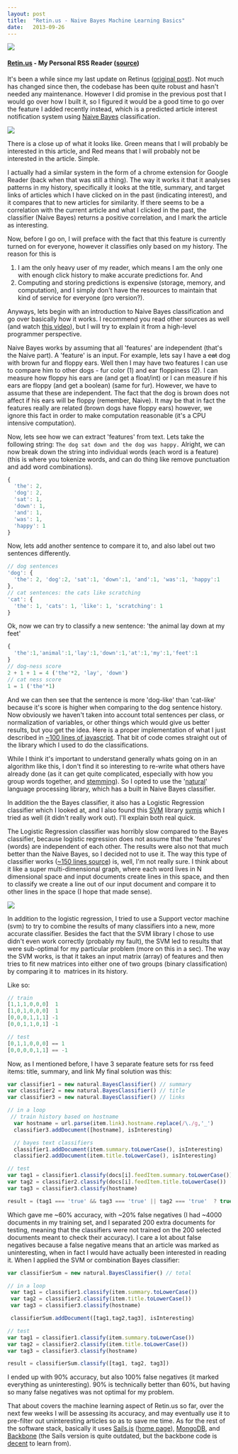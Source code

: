 ```yaml
---
layout: post
title:  "Retin.us - Naive Bayes Machine Learning Basics"
date:   2013-09-26
---
```


[![](http://4.bp.blogspot.com/-HP1Cp_VMDKk/UjZwt6ifsLI/AAAAAAAAAo4/y0MGhH24gVw/s640/Selection_031.png)](http://retin.us/)

#### [Retin.us](http://retin.us/)&nbsp;- My&nbsp;Personal&nbsp;RSS Reader ([source](https://github.com/Zolmeister/Retinus))

It's been a while since my last update on Retinus ([original post](http://www.zolmeister.com/2013/06/retinus-new-way-to-consume-rss.html)). Not much has changed since then, the codebase has been quite robust and hasn't needed any maintenance. However I did promise in the previous post that I would go over how I built it, so I figured it would be a good time to go over the feature I added recently instead, which is a predicted article interest notification system using [Naive Bayes](http://en.wikipedia.org/wiki/Naive_Bayes_classifier) classification.

[![](http://1.bp.blogspot.com/-41F1eF5QBbI/UjZ1jlJNB5I/AAAAAAAAApI/Q1jKzdUoIgE/s1600/retinus_ml1.png)](http://1.bp.blogspot.com/-41F1eF5QBbI/UjZ1jlJNB5I/AAAAAAAAApI/Q1jKzdUoIgE/s1600/retinus_ml1.png)

There is a close up of what it looks like.
Green means that I will probably be interested in this article,
and Red means that I will probably not be interested in the article. Simple.

I actually had a similar system in the form of a chrome extension for Google Reader (back when that was still a thing). The way it works it that it analyses patterns in my history, specifically it looks at the title, summary, and target links of articles which I have clicked on in the past (indicating interest), and it compares that to new articles for similarity. If there seems to be a correlation with the current article and what I clicked in the past, the classifier (Naive Bayes) returns a positive correlation, and I mark the article as interesting.

Now, before I go on, I will preface with the fact that this feature is currently turned on for everyone, however it classifies only based on my history. The reason for this is

1.  I am the only heavy user of my reader, which means I am the only one with enough click history to make accurate predictions for. And
2.  Computing and storing predictions is expensive (storage, memory, and computation), and I simply don't have the resources to maintain that kind of service for everyone (pro version?).

Anyways, lets begin with an introduction to Naive Bayes classification and go over basically how it works. I recommend you read other sources as well (and watch [this video](https://www.youtube.com/watch?v=8yvBqhm92xA)), but I will try to explain it from a high-level programmer perspective.

Naive Bayes works by assuming that all 'features' are independent (that's the Naive part). A 'feature' is an input. For example, lets say I have a ~~cat~~ dog with brown fur and floppy ears. Well then I may have two features I can use to compare him to other dogs - fur color (1) and ear floppiness (2). I can measure how floppy his ears are (and get a float/int) or I can measure if his ears are floppy (and get a boolean) (same for fur). However, we have to assume that these are independent. The fact that the dog is brown does not affect if his ears will be floppy (remember, Naive). It may be that in fact the features really are related (brown dogs have floppy ears) however, we ignore this fact in order to make computation reasonable (it's a CPU intensive computation).

Now, lets see how we can extract 'features' from text. Lets take the following string: `The dog sat down and the dog was happy.` Alright, we can now break down the string into individual words (each word is a feature) (this is where you tokenize words, and can do thing like remove punctuation and add word combinations).
```js
{
  'the': 2,
  'dog': 2,
  'sat': 1,
  'down': 1,
  'and': 1,
  'was': 1,
  'happy': 1
}
```
Now, lets add another sentence to compare it to, and also label out two sentences differently.
```js
// dog sentences
'dog': {
  'the': 2, 'dog':2, 'sat':1, 'down':1, 'and':1, 'was':1, 'happy':1
},
// cat sentences: the cats like scratching
'cat': {
  'the': 1, 'cats': 1, 'like': 1, 'scratching': 1
}
```
Ok, now we can try to classify a new sentence: 'the animal lay down at my feet'
```js
{
  'the':1,'animal':1,'lay':1,'down':1,'at':1,'my':1,'feet':1
}
// dog-ness score
2 + 1 + 1 = 4 ('the'*2, 'lay', 'down')
// cat ness score
1 = 1 ('the'*1)
```

And we can then see that the sentence is more 'dog-like' than 'cat-like' because it's score is higher when comparing to the dog sentence history. Now obviously we haven't taken into account total sentences per class, or normalization of variables, or other things which would give us better results, but you get the idea. Here is a proper implementation of what I just described in [~100 lines of javascript](https://github.com/NaturalNode/apparatus/blob/master/lib/apparatus/classifier/bayes_classifier.js). That bit of code comes straight out of the library which I used to do the classifications.

While I think it's important to understand generally whats going on in an algorithm like this, I don't find it so interesting to re-write what others have already done (as it can get quite complicated, especially with how you group words together, and [stemming](http://en.wikipedia.org/wiki/Stemming)). So I opted to use the '[natural](https://github.com/NaturalNode/natural)' language processing library, which has a built in Naive Bayes classifier.

In addition the the Bayes classifier, it also has a Logistic Regression classifier which I looked at, and I also found this [SVM](http://en.wikipedia.org/wiki/Support_vector_machine) library [svmjs](https://github.com/NaturalNode/natural)&nbsp;which I tried as well (it didn't really work out). I'll explain both real quick.

The Logistic Regression classifier was horribly slow compared to the Bayes classifier, because logistic regression does not assume that the 'features' (words) are independent of each other. The results were also not that much better than the Naive Bayes, so I decided not to use it. The way this type of classifier works ([~150 lines source](https://github.com/NaturalNode/apparatus/blob/master/lib/apparatus/classifier/logistic_regression_classifier.js)) is, well, I'm not really sure. I think about it like a super multi-dimensional graph, where each word lives in N dimensional space and input documents create lines in this space, and then to classify we create a line out of our input document and compare it to other lines in the space (I hope that made sense).

[![](http://www.alivelearn.net/wp-content/uploads/2009/10/svm_linear_2class.png)](http://www.alivelearn.net/wp-content/uploads/2009/10/svm_linear_2class.png)

In addition to the logistic regression, I tried to use a Support vector machine (svm) to try to combine the results of many classifiers into a new, more accurate classifier. Besides the fact that the SVM library I chose to use didn't even work correctly (probably my fault), the SVM led to results that were sub-optimal for my particular problem (more on this in a sec). The way the SVM works, is that it takes an input matrix (array) of features and then tries to fit new matrices into either one of two groups (binary classification) by comparing it to &nbsp;matrices in its history.

Like so:
```js
// train
[1,1,1,0,0,0]  1
[1,0,1,0,0,0]  1
[0,0,0,1,1,1] -1
[0,0,1,1,0,1] -1

// test
[0,1,1,0,0,0] == 1
[0,0,0,0,1,1] == -1
```
Now, as I mentioned before, I have 3 separate feature sets for rss feed items: title, summary, and link
My final solution was this:
```js
var classifier1 = new natural.BayesClassifier() // summary
var classifier2 = new natural.BayesClassifier() // title
var classifier3 = new natural.BayesClassifier() // links

// in a loop
 // train history based on hostname
  var hostname = url.parse(item.link).hostname.replace(/\./g,'_')
  classifier3.addDocument([hostname], isInteresting)

  // bayes text classifiers
  classifier1.addDocument(item.summary.toLowerCase(), isInteresting)
  classifier2.addDocument(item.title.toLowerCase(), isInteresting)

// test
var tag1 = classifier1.classify(docs[i].feedItem.summary.toLowerCase())
var tag2 = classifier2.classify(docs[i].feedItem.title.toLowerCase())
var tag3 = classifier3.classify(hostname)

result = (tag1 === 'true' && tag3 === 'true' || tag2 === 'true'  ? true : false)
```
Which gave me ~60% accuracy, with ~20% false negatives (I had ~4000 documents in my training set, and I separated 200 extra documents for testing, meaning that the classifiers were not trained on the 200 selected documents meant to check their accuracy). I care a lot about false negatives because a false negative means that an article was marked as uninteresting, when in fact I would have actually been interested in reading it. When I applied the SVM or combination Bayes classifier:
```js
var classifierSum = new natural.BayesClassifier() // total

// in a loop
 var tag1 = classifier1.classify(item.summary.toLowerCase())
 var tag2 = classifier2.classify(item.title.toLowerCase())
 var tag3 = classifier3.classify(hostname)

 classifierSum.addDocument([tag1,tag2,tag3], isInteresting)

// test
var tag1 = classifier1.classify(item.summary.toLowerCase())
var tag2 = classifier2.classify(item.title.toLowerCase())
var tag3 = classifier3.classify(hostname)

result = classifierSum.classify([tag1, tag2, tag3])
```
I ended up with 90% accuracy, but also 100% false negatives (it marked everything as uninteresting). 90% is technically better than 60%, but having so many false negatives was not optimal for my problem.

That about covers the machine learning aspect of Retin.us so far, over the next few weeks I will be assessing its accuracy, and may eventually use it to pre-filter out uninteresting articles so as to save me time. As for the rest of the software stack, basically it uses [Sails.js](https://github.com/balderdashy/sails)&nbsp;([home page](http://sailsjs.org/#!)), [MongoDB](http://www.mongodb.org/), and [Backbone](http://backbonejs.org/)&nbsp;(the Sails version is quite outdated, but the backbone code is [decent](https://github.com/Zolmeister/Retinus/tree/master/assets/js) to learn from).
